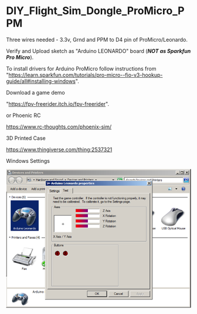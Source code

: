 # DIY_Flight_Sim_Dongle_ProMicro_PPM

Three wires needed - 3.3v, Grnd and PPM to D4 pin of ProMicro/Leonardo.

Verify and Upload sketch as "Arduino LEONARDO" board (***NOT as Sparkfun Pro Micro***).

To install drivers for Arduino ProMicro follow instructions from "https://learn.sparkfun.com/tutorials/pro-micro--fio-v3-hookup-guide/all#installing-windows".

Download a game demo

"https://fpv-freerider.itch.io/fpv-freerider".

or Phoenic RC

https://www.rc-thoughts.com/phoenix-sim/

3D Printed Case

https://www.thingiverse.com/thing:2537321

Windows Settings

![My Remote Image](https://github.com/EonClaw/DIY_Flight_Sim_Dongle/blob/main/properties.png?dl=0)


